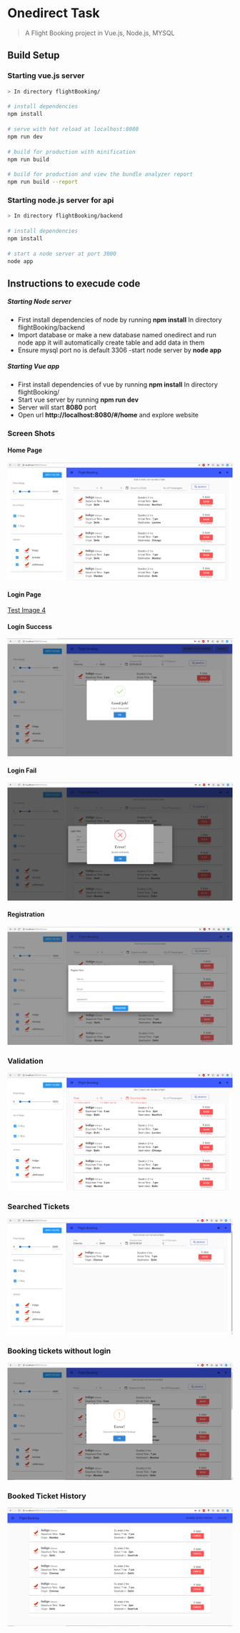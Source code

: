 # Onedirect Task

> A Flight Booking project in Vue.js, Node.js, MYSQL

## Build Setup

### Starting vue.js server
``` sh
> In directory flightBooking/   

# install dependencies
npm install

# serve with hot reload at localhost:8080
npm run dev

# build for production with minification
npm run build

# build for production and view the bundle analyzer report
npm run build --report
```

### Starting node.js server for api
``` bash
> In directory flightBooking/backend

# install dependencies
npm install

# start a node server at port 3000
node app

```

## Instructions to execude code

##### Starting Node server
- First install dependencies of node by running **npm install** In directory flightBooking/backend
- Import database or make a new database named onedirect and run node app it will automatically create table and add data in them
- Ensure mysql port no is default 3306
-start node server by **node app**

##### Starting Vue app
  - First install dependencies of vue by running **npm install** In directory flightBooking/
  - Start vue server by running **npm run dev**
  - Server will start **8080** port
 - Open url **http://localhost:8080/#/home** and explore website 
 ### Screen Shots
 
 #### Home Page
 ![Test Image 4](https://github.com/priyank14/flightBooking/blob/master/static/homepage.png)
 
 #### Login Page
  [Test Image 4](https://github.com/priyank14/flightBooking/blob/master/static/login.png)
  
  #### Login Success
 ![Test Image 4](https://github.com/priyank14/flightBooking/blob/master/static/loginsuccess.png)
 
 #### Login Fail
 ![Test Image 4](https://github.com/priyank14/flightBooking/blob/master/static/loginwrong.png)
 
 #### Registration
 ![Test Image 4](https://github.com/priyank14/flightBooking/blob/master/static/Register.png)
 
 ### Validation
 ![Test Image 4](https://github.com/priyank14/flightBooking/blob/master/static/validation.png)
 
 ### Searched Tickets
 ![Test Image 4](https://github.com/priyank14/flightBooking/blob/master/static/searchResult.png)
 
 ###  Booking tickets without login
 ![Test Image 4](https://github.com/priyank14/flightBooking/blob/master/static/BookWithoutLogin.png)
 
 ### Booked Ticket History
 ![Test Image 4](https://github.com/priyank14/flightBooking/blob/master/static/bookedTicketHistor.png)
 
 
